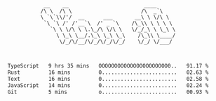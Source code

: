 <div align="center">
<pre><code>
 __    __                        ____      
/\ \  /\ \                      /\  _`\    
\ `\`\\/'/  __      ___       __\ \ \/\ \  
 `\ `\ /' /'__`\  /' _ `\    /\_\\ \ \ \ \ 
   `\ \ \/\ \ \.\_/\ \/\ \   \/_/_\ \ \_\ \
     \ \_\ \__/.\_\ \_\ \_\    /\_\\ \____/
      \/_/\/__/\/_/\/_/\/_/    \/_/ \/___/ 
                                           

</code></pre>

<!--START_SECTION:waka-->

```txt
TypeScript   9 hrs 35 mins   OOOOOOOOOOOOOOOOOOOOOO0..   91.17 %
Rust         16 mins         0........................   02.63 %
Text         16 mins         0........................   02.58 %
JavaScript   14 mins         0........................   02.24 %
Git          5 mins          o........................   00.93 %
```

<!--END_SECTION:waka-->
